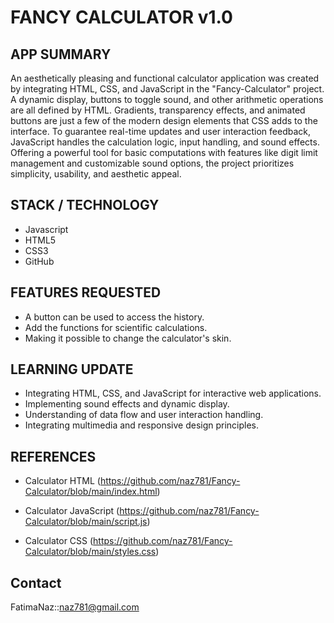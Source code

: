 # FANCY CALCULATOR v1.0


## APP SUMMARY

An aesthetically pleasing and functional calculator application was created by integrating HTML, CSS, and JavaScript in the "Fancy-Calculator" project. A dynamic display, buttons to toggle sound, and other arithmetic operations are all defined by HTML. Gradients, transparency effects, and animated buttons are just a few of the modern design elements that CSS adds to the interface. To guarantee real-time updates and user interaction feedback, JavaScript handles the calculation logic, input handling, and sound effects. Offering a powerful tool for basic computations with features like digit limit management and customizable sound options, the project prioritizes simplicity, usability, and aesthetic appeal.


## STACK / TECHNOLOGY

- Javascript
- HTML5
- CSS3
- GitHub


## FEATURES REQUESTED

- A button can be used to access the history.
- Add the functions for scientific calculations.
- Making it possible to change the calculator's skin.


## LEARNING UPDATE

- Integrating HTML, CSS, and JavaScript for interactive web applications.
- Implementing sound effects and dynamic display.
- Understanding of data flow and user interaction handling. 
- Integrating multimedia and responsive design principles.


## REFERENCES

- Calculator HTML (https://github.com/naz781/Fancy-Calculator/blob/main/index.html)

- Calculator JavaScript (https://github.com/naz781/Fancy-Calculator/blob/main/script.js)

- Calculator CSS (https://github.com/naz781/Fancy-Calculator/blob/main/styles.css)

## Contact 
FatimaNaz::naz781@gmail.com

